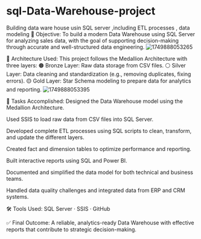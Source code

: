 # sql-Data-Warehouse-project
Building data ware house usin SQL server ,including ETL processes , data modeling 
🎯 Objective:
To build a modern Data Warehouse using SQL Server for analyzing sales data, with the goal of supporting decision-making through accurate and well-structured data engineering.
![1749888053265](https://github.com/user-attachments/assets/807ba637-341c-4adc-88bd-0c7cae55cb84)


📐 Architecture Used:
This project follows the Medallion Architecture with three layers:
🟤 Bronze Layer: Raw data storage from CSV files.
⚪ Silver Layer: Data cleaning and standardization (e.g., removing duplicates, fixing errors).
🟡 Gold Layer: Star Schema modeling to prepare data for analytics and reporting.
![1749888053395](https://github.com/user-attachments/assets/848bc219-b7fb-4a1b-957e-182ec58c30fa)


🚀 Tasks Accomplished:
Designed the Data Warehouse model using the Medallion Architecture.

Used SSIS to load raw data from CSV files into SQL Server.

Developed complete ETL processes using SQL scripts to clean, transform, and update the different layers.

Created fact and dimension tables to optimize performance and reporting.

Built interactive reports using SQL and Power BI.

Documented and simplified the data model for both technical and business teams.

Handled data quality challenges and integrated data from ERP and CRM systems.

🛠️ Tools Used:
SQL Server · SSIS · GitHub

✅ Final Outcome:
A reliable, analytics-ready Data Warehouse with effective reports that contribute to strategic decision-making.

